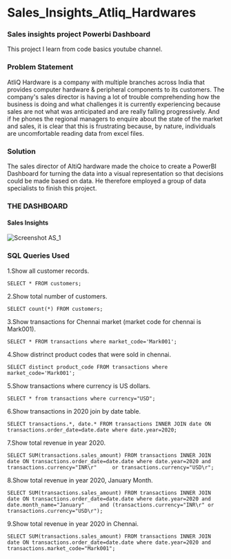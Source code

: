 <h1>Sales_Insights_Atliq_Hardwares</h1>

<h3>Sales insights project Powerbi Dashboard</h3>
This project I learn from code basics youtube channel.

<h3>Problem Statement</h3> 
AtliQ Hardware is a company with multiple branches across India that provides computer hardware & peripheral components to its customers. The company's sales director is having a lot of trouble comprehending how the business is doing and what challenges it is currently experiencing because sales are not what was anticipated and are really falling progressively. And if he phones the regional managers to enquire about the state of the market and sales, it is clear that this is frustrating because, by nature, individuals are uncomfortable reading data from excel files.

<h3>Solution</h3> 
The sales director of AltiQ hardware made the choice to create a PowerBI Dashboard for turning the data into a visual representation so that decisions could be made based on data. He therefore employed a group of data specialists to finish this project.

<h3>THE DASHBOARD</h3>

<h4>Sales Insights</h4>

![Screenshot AS_1](https://user-images.githubusercontent.com/125251408/232175121-1beb0b4e-e027-4b6a-96aa-4cdd47c77b89.png)

<h3>SQL Queries Used</h3> 

1.Show all customer records.

    SELECT * FROM customers; 
    
2.Show total number of customers.

    SELECT count(*) FROM customers;
    
3.Show transactions for Chennai market (market code for chennai is Mark001).

    SELECT * FROM transactions where market_code='Mark001'; 
 
4.Show distrinct product codes that were sold in chennai.

    SELECT distinct product_code FROM transactions where market_code='Mark001';
 
5.Show transactions where currency is US dollars.

    SELECT * from transactions where currency="USD";

6.Show transactions in 2020 join by date table.

    SELECT transactions.*, date.* FROM transactions INNER JOIN date ON transactions.order_date=date.date where date.year=2020;
    
7.Show total revenue in year 2020.

    SELECT SUM(transactions.sales_amount) FROM transactions INNER JOIN date ON transactions.order_date=date.date where date.year=2020 and transactions.currency="INR\r"     or transactions.currency="USD\r";
    
8.Show total revenue in year 2020, January Month.

    SELECT SUM(transactions.sales_amount) FROM transactions INNER JOIN date ON transactions.order_date=date.date where date.year=2020 and date.month_name="January"     and (transactions.currency="INR\r" or transactions.currency="USD\r");

9.Show total revenue in year 2020 in Chennai.

    SELECT SUM(transactions.sales_amount) FROM transactions INNER JOIN date ON transactions.order_date=date.date where date.year=2020 and transactions.market_code="Mark001";
    



    
    
    
    
    
    
